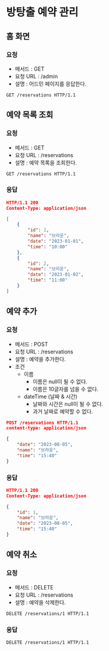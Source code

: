 # 방탕출 예약 관리
## 홈 화면
### 요청
- 메서드 : GET
- 요청 URL : /admin
- 설명 : 어드민 페이지를 응답한다.

`GET /reservations HTTP/1.1`

## 예약 목록 조회
### 요청
- 메서드 : GET
- 요청 URL : /reservations
- 설명 : 예약 목록을 조회한다.

`GET /reservations HTTP/1.1`

### 응답
```json
HTTP/1.1 200 
Content-Type: application/json

[
    {
        "id": 1,
        "name": "브라운",
        "date": "2023-01-01",
        "time": "10:00"
    },
    {
        "id": 2,
        "name": "브라운",
        "date": "2023-01-02",
        "time": "11:00"
    }
]
```

## 예약 추가  
### 요청
- 메서드 : POST
- 요청 URL : /reservations
- 설명 : 예약을 추가한다.
- 조건 
  - 이름
    - 이름은 null이 될 수 없다.
    - 이름은 10글자를 넘을 수 없다.
  - dateTime (날짜 & 시간)
    - 날짜와 시간은 null이 될 수 없다.
    - 과거 날짜로 예약할 수 없다.

```json
POST /reservations HTTP/1.1
content-type: application/json

{
    "date": "2023-08-05",
    "name": "브라운",
    "time": "15:40"
}
```

### 응답
```json
HTTP/1.1 200 
Content-Type: application/json

{
    "id": 1,
    "name": "브라운",
    "date": "2023-08-05",
    "time": "15:40"
}
```

## 예약 취소
### 요청
- 메서드 : DELETE
- 요청 URL : /reservations
- 설명 : 예약을 삭제한다.

`DELETE /reservations/1 HTTP/1.1`

### 응답
`DELETE /reservations/1 HTTP/1.1`
